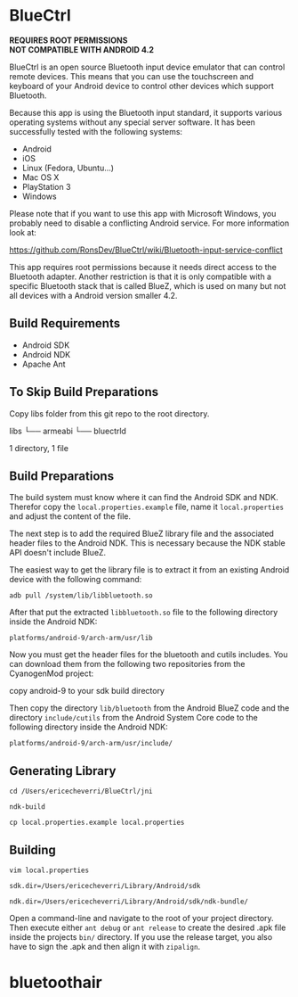 BlueCtrl
========

**REQUIRES ROOT PERMISSIONS**  
**NOT COMPATIBLE WITH ANDROID 4.2**

BlueCtrl is an open source Bluetooth input device emulator that can control remote devices. This means that you can use the touchscreen and keyboard of your Android device to control other devices which support Bluetooth.

Because this app is using the Bluetooth input standard, it supports various operating systems without any special server software. It has been successfully tested with the following systems:

* Android
* iOS
* Linux (Fedora, Ubuntu...)
* Mac OS X
* PlayStation 3
* Windows

Please note that if you want to use this app with Microsoft Windows, you probably need to disable a conflicting Android service. For more information look at:

  https://github.com/RonsDev/BlueCtrl/wiki/Bluetooth-input-service-conflict  

This app requires root permissions because it needs direct access to the Bluetooth adapter. Another restriction is that it is only compatible with a specific Bluetooth stack that is called BlueZ, which is used on many but not all devices with a Android version smaller 4.2.



Build Requirements
------------------

* Android SDK
* Android NDK
* Apache Ant


To Skip Build Preparations
--------------------------

 Copy libs folder from this git repo to the root directory.

libs
└── armeabi
    └── bluectrld

1 directory, 1 file

Build Preparations
------------------

The build system must know where it can find the Android SDK and NDK. Therefor copy the `local.properties.example` file,  name it `local.properties` and adjust the content of the file.

The next step is to add the required BlueZ library file and the associated header files to the Android NDK. This is necessary because the NDK stable API doesn't include BlueZ.

The easiest way to get the library file is to extract it from an existing Android device with the following command:

    adb pull /system/lib/libbluetooth.so


After that put the extracted `libbluetooth.so` file to the following directory inside the Android NDK:

    platforms/android-9/arch-arm/usr/lib

Now you must get the header files for the bluetooth and cutils includes. You can download them from the following two repositories from the CyanogenMod project:

 copy android-9 to your sdk build directory

Then copy the directory `lib/bluetooth` from the Android BlueZ code and the directory `include/cutils` from the Android System Core code to the following directory inside the Android NDK:

    platforms/android-9/arch-arm/usr/include/


Generating Library
------------------

	cd /Users/ericecheverri/BlueCtrl/jni

	ndk-build

	cp local.properties.example local.properties

Building
--------
	
	vim local.properties

	sdk.dir=/Users/ericecheverri/Library/Android/sdk

	ndk.dir=/Users/ericecheverri/Library/Android/sdk/ndk-bundle/


Open a command-line and navigate to the root of your project directory. Then execute either `ant debug` or `ant release` to create the desired .apk file inside the projects `bin/` directory. If you use the release target, you also have to sign the .apk and then align it with `zipalign`.
# bluetoothair
